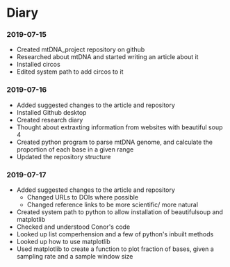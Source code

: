 # Diary

### 2019-07-15
* Created mtDNA_project repository on github
* Researched about mtDNA and started writing an article about it
* Installed circos
* Edited system path to add circos to it

### 2019-07-16
* Added suggested changes to the article and repository
* Installed Github desktop
* Created research diary
* Thought about extraxting information from websites with beautiful soup 4
* Created python program to parse mtDNA genome, and calculate the proportion of each base in a given range
* Updated the repository structure

### 2019-07-17
* Added suggested changes to the article and repository
	* Changed URLs to DOIs where possible
	* Changed reference links to be more scientific/ more natural
* Created system path to python to allow installation of beautifulsoup and matplotlib
* Checked and understood Conor's code
* Looked up list comperhension and a few of python's inbuilt methods
* Looked up how to use matplotlib
* Used matplotlib to create a function to plot fraction of bases, given a sampling rate and a sample window size